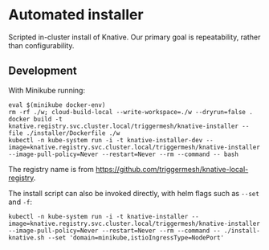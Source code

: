 
# Automated installer

Scripted in-cluster install of Knative.
Our primary goal is repeatability,
rather than configurability.

## Development

With Minikube running:

```
eval $(minikube docker-env)
rm -rf ./w; cloud-build-local --write-workspace=./w --dryrun=false .
docker build -t knative.registry.svc.cluster.local/triggermesh/knative-installer --file ./installer/Dockerfile ./w
kubectl -n kube-system run -i -t knative-installer-dev --image=knative.registry.svc.cluster.local/triggermesh/knative-installer --image-pull-policy=Never --restart=Never --rm --command -- bash
```

The registry name is from https://github.com/triggermesh/knative-local-registry.

The install script can also be invoked directly,
with helm flags such as `--set` and `-f`:

```
kubectl -n kube-system run -i -t knative-installer --image=knative.registry.svc.cluster.local/triggermesh/knative-installer --image-pull-policy=Never --restart=Never --rm --command -- ./install-knative.sh --set 'domain=minikube,istioIngressType=NodePort'
```
